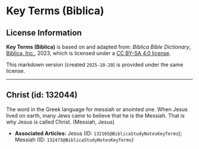 # Key Terms (Biblica)

## License Information

**Key Terms (Biblica)** is based on and adapted from: _Biblica Bible Dictionary_, [Biblica, Inc.](https://www.biblica.com/), 2023, which is licensed under a [CC BY-SA 4.0 license](https://creativecommons.org/licenses/by-sa/4.0/legalcode.en).

This markdown version (created `2025-10-20`) is provided under the same license.



--------------------------------

## Christ (id: 132044)

The word in the Greek language for messiah or anointed one. When Jesus lived on earth, many Jews came to believe that he is the Messiah. That is why Jesus is called Christ. (Messiah, Jesus)

* **Associated Articles:** Jesus (ID: `132165@BiblicaStudyNotesKeyTerms`); Messiah (ID: `132473@BiblicaStudyNotesKeyTerms`)

